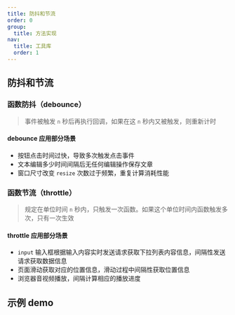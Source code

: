```yaml
---
title: 防抖和节流
order: 0
group:
  title: 方法实现
nav:
  title: 工具库
  order: 1
---
```


## 防抖和节流

### 函数防抖（debounce）

> 事件被触发 `n` 秒后再执行回调，如果在这 `n` 秒内又被触发，则重新计时

#### debounce 应用部分场景

- 按钮点击时间过快，导致多次触发点击事件
- 文本编辑多少时间间隔后无任何编辑操作保存文章
- 窗口尺寸改变 `resize` 次数过于频繁，重复计算消耗性能

### 函数节流（throttle）

> 规定在单位时间 `n` 秒内，只触发一次函数。如果这个单位时间内函数触发多次，只有一次生效

#### throttle 应用部分场景

- `input` 输入框根据输入内容实时发送请求获取下拉列表内容信息，间隔性发送请求获取数据信息
- 页面滑动获取对应的位置信息，滑动过程中间隔性获取位置信息
- 浏览器音视频播放，间隔计算相应的播放进度

## 示例 demo

<code src="./demo/index.tsx"></code>
